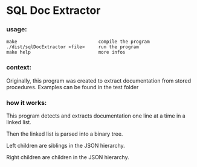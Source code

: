 # SQL Doc Extractor

### usage:

```
make                              compile the program
./dist/sqlDocExtractor <file>     run the program
make help                         more infos
```

### context:

Originally, this program was created to extract documentation from stored procedures.
Examples can be found in the test folder

### how it works:

This program detects and extracts documentation one line at a time in a linked list.

Then the linked list is parsed into a binary tree.

Left children are siblings in the JSON hierarchy.

Right children are children in the JSON hierarchy.
